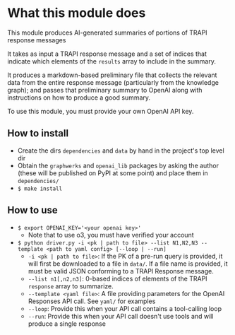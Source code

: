 # What this module does

This module produces AI-generated summaries of portions of TRAPI response messages

It takes as input a TRAPI response message and a set of indices that indicate which elements of the `results` array to include in the summary.

It produces a markdown-based preliminary file that collects the relevant data from the entire response message (particularly from the knowledge graph); and passes that preliminary summary to OpenAI along with instructions on how to produce a good summary.

To use this module, you must provide your own OpenAI API key.

## How to install

- Create the dirs `dependencies` and `data` by hand in the project's top level dir
- Obtain the `graphwerks` and `openai_lib` packages by asking the author (these will be published on PyPI at some point)
  and place them in `dependencies/`
- `$ make install`

## How to use

- `$ export OPENAI_KEY='<your openai key>'`
  - Note that to use o3, you must have verified your account
- `$ python driver.py -i <pk | path to file> --list N1,N2,N3 --template <path to yaml config> [--loop | --run]`
  - `-i <pk | path to file>`: If the PK of a pre-run query is provided, it will first be downloaded to a file
    in `data/`. If a file name is provided, it must be valid JSON conforming to a TRAPI Response message.
  - `--list n1[,n2,n3]`: 0-based indices of elements of the TRAPI `response` array to summarize.
  - `--template <yaml file>`: A file providing parameters for the OpenAI Responses API call. See `yaml/` for examples
  - `--loop`: Provide this when your API call contains a tool-calling loop
  - `--run`: Provide this when your API call doesn't use tools and will produce a single response

